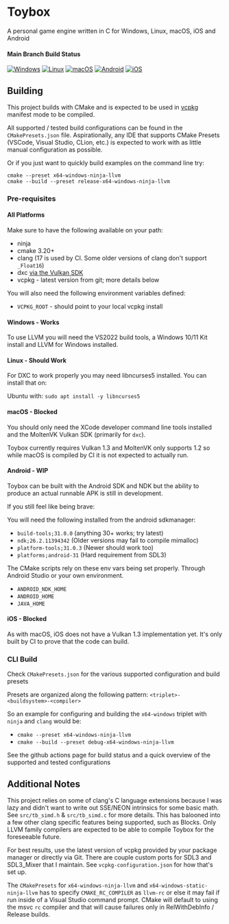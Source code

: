 # Toybox

A personal game engine written in C for Windows, Linux, macOS, iOS and Android 

#### Main Branch Build Status

[![Windows](https://github.com/Honeybunch/toybox/actions/workflows/windows.yml/badge.svg)](https://github.com/Honeybunch/toybox/actions/workflows/windows.yml)
[![Linux](https://github.com/Honeybunch/toybox/actions/workflows/linux.yml/badge.svg)](https://github.com/Honeybunch/toybox/actions/workflows/linux.yml)
[![macOS](https://github.com/Honeybunch/toybox/actions/workflows/macos.yml/badge.svg)](https://github.com/Honeybunch/toybox/actions/workflows/macos.yml)
[![Android](https://github.com/Honeybunch/toybox/actions/workflows/android.yml/badge.svg)](https://github.com/Honeybunch/toybox/actions/workflows/android.yml)
[![iOS](https://github.com/Honeybunch/toybox/actions/workflows/ios.yml/badge.svg)](https://github.com/Honeybunch/toybox/actions/workflows/ios.yml)

## Building
This project builds with CMake and is expected to be used in [vcpkg](https://github.com/microsoft/vcpkg) manifest mode to be compiled.

All supported / tested build configurations can be found in the `CMakePresets.json` file. Aspirationally, any IDE that supports CMake Presets (VSCode, Visual Studio, CLion, etc.) is expected to work with as little manual configuration as possible.

Or if you just want to quickly build examples on the command line try:
```shell
cmake --preset x64-windows-ninja-llvm
cmake --build --preset release-x64-windows-ninja-llvm
```

### Pre-requisites

#### All Platforms
Make sure to have the following available on your path:
* ninja
* cmake 3.20+
* clang (17 is used by CI. Some older versions of clang don't support `_Float16`)
* dxc [via the Vulkan SDK](https://vulkan.lunarg.com/)
* vcpkg - latest version from git; more details below

You will also need the following environment variables defined:
* `VCPKG_ROOT` - should point to your local vcpkg install

#### Windows - Works
To use LLVM you will need the VS2022 build tools, a Windows 10/11 Kit install and LLVM for Windows installed.

#### Linux - Should Work
For DXC to work properly you may need libncurses5 installed. You can install that on:

Ubuntu with: `sudo apt install -y libncurses5`

#### macOS - Blocked
You should only need the XCode developer command line tools installed and the MoltenVK Vulkan SDK (primarily for `dxc`).

Toybox currently requires Vulkan 1.3 and MoltenVK only supports 1.2 so while macOS is compiled by CI it is not expected to actually run.

#### Android - WIP
Toybox can be built with the Android SDK and NDK but the ability to produce an actual runnable APK is still in development.

If you still feel like being brave:

You will need the following installed from the android sdkmanager:
* `build-tools;31.0.0` (anything 30+ works; try latest)
* `ndk;26.2.11394342` (Older versions may fail to compile mimalloc)
* `platform-tools;31.0.3` (Newer should work too)
* `platforms;android-31` (Hard requirement from SDL3)

The CMake scripts rely on these env vars being set properly. Through Android Studio or your own environment.
* `ANDROID_NDK_HOME`
* `ANDROID_HOME`
* `JAVA_HOME`

#### iOS - Blocked
As with macOS, iOS does not have a Vulkan 1.3 implementation yet. It's only built by CI to prove that the code can build.

### CLI Build
Check `CMakePresets.json` for the various supported configuration and build presets

Presets are organized along the following pattern: `<triplet>-<buildsystem>-<compiler>`

So an example for configuring and building the `x64-windows` triplet with `ninja` and `clang` would be:
* `cmake --preset x64-windows-ninja-llvm`
* `cmake --build --preset debug-x64-windows-ninja-llvm`

See the github actions page for build status and a quick overview of the supported and tested configurations

## Additional Notes
This project relies on some of clang's C language extensions because I was lazy and didn't want to write out SSE/NEON intrinsics for some basic math. See `src/tb_simd.h` & `src/tb_simd.c` for more details. This has balooned into a few other clang specific features being supported, such as Blocks. Only LLVM family compilers are expected to be able to compile Toybox for the foreseeable future.

For best results, use the latest version of vcpkg provided by your package manager or directly via Git. There are couple custom ports for SDL3 and SDL3_Mixer that I maintain. See `vcpkg-configuration.json` for how that's set up.

The `CMakePresets` for `x64-windows-ninja-llvm` and `x64-windows-static-ninja-llvm` has to specify `CMAKE_RC_COMPILER` as `llvm-rc` or else it may fail if run inside of a Visual Studio command prompt. CMake will default to using the msvc `rc` compiler and that will cause failures only in RelWithDebInfo / Release builds.